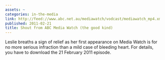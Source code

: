 ```yaml
---
assets: ~
categories: in-the-media
link: http://feed://www.abc.net.au/mediawatch/vodcast/mediawatch_mp4.xml
published: 2011-02-21
title: Shout from ABC Media Watch (the good kind)
---
```

Leslie breaths a sign of relief as her first appearance on Media Watch is for no more serious infraction than a mild case of bleeding heart. For details, you have to download the 21 February 2011 episode. 